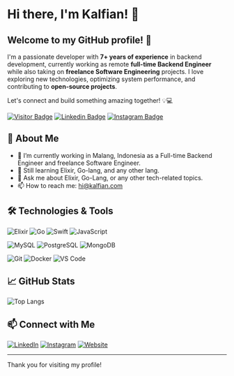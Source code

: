# Hi there, I'm Kalfian! 👋

## Welcome to my GitHub profile! 🚀  

I'm a passionate developer with **7+ years of experience** in backend development, currently working as remote **full-time Backend Engineer** while also taking on **freelance Software Engineering** projects. I love exploring new technologies, optimizing system performance, and contributing to **open-source projects**.  

Let's connect and build something amazing together! 💡💻  

[![Visitor Badge](https://visitor-badge.laobi.icu/badge?page_id=kalfian.kalfian)](https://github.com/kalfian) 
[![Linkedin Badge](https://img.shields.io/badge/-kalfian-blue?style=flat-square&logo=Linkedin&logoColor=white&link=https://www.linkedin.com/in/kalfian/)](https://www.linkedin.com/in/kalfian/) 
[![Instagram Badge](https://img.shields.io/badge/-kalfiian-purple?style=flat-square&logo=instagram&logoColor=white&link=https://instagram.com/kalfiian/)](https://instagram.com/kalfiian)

## 🌟 About Me

- 🔭 I’m currently working in Malang, Indonesia as a Full-time Backend Engineer and freelance Software Engineer.
- 🌱 Still learning Elixir, Go-lang, and any other lang.
- 💬 Ask me about Elixir, Go-Lang, or any other tech-related topics.
- 📫 How to reach me: [hi@kalfian.com](mailto:hi@kalfian.com)

## 🛠️ Technologies & Tools

![Elixir](https://img.shields.io/badge/-Elixir-4B275F?style=flat-square&logo=elixir&logoColor=white)
![Go](https://img.shields.io/badge/-Go-00ADD8?style=flat-square&logo=go&logoColor=white)
![Swift](https://img.shields.io/badge/-Swift-FA7343?style=flat-square&logo=swift&logoColor=white)
![JavaScript](https://img.shields.io/badge/-JavaScript-F7DF1E?style=flat-square&logo=javascript&logoColor=black)

![MySQL](https://img.shields.io/badge/-MySQL-4479A1?style=flat-square&logo=mysql&logoColor=white)
![PostgreSQL](https://img.shields.io/badge/-PostgreSQL-336791?style=flat-square&logo=postgresql&logoColor=white)
![MongoDB](https://img.shields.io/badge/-MongoDB-47A248?style=flat-square&logo=mongodb&logoColor=white)

![Git](https://img.shields.io/badge/-Git-F05032?style=flat-square&logo=git&logoColor=white)
![Docker](https://img.shields.io/badge/-Docker-2496ED?style=flat-square&logo=docker&logoColor=white)
![VS Code](https://img.shields.io/badge/-VS%20Code-007ACC?style=flat-square&logo=visual-studio-code&logoColor=white)

## 📈 GitHub Stats

<!-- ![Kalfian's GitHub stats](https://github-readme-stats.vercel.app/api?username=kalfian&show_icons=true&theme=radical) -->
![Top Langs](https://github-readme-stats.vercel.app/api/top-langs/?username=kalfian&layout=compact&theme=radical)

## 📫 Connect with Me

[![LinkedIn](https://img.shields.io/badge/-LinkedIn-0A66C2?style=flat&logo=Linkedin&logoColor=white)](https://www.linkedin.com/in/kalfian/)
[![Instagram](https://img.shields.io/badge/-Instagram-E4405F?style=flat&logo=Instagram&logoColor=white)](https://instagram.com/kalfiian)
[![Website](https://img.shields.io/badge/-Website-000000?style=flat&logo=Google-Chrome&logoColor=white)](https://kalfian.com)

---

Thank you for visiting my profile!
